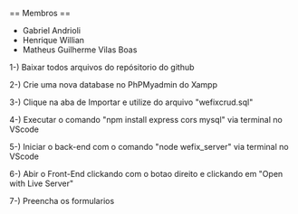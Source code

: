 == Membros ==

* Gabriel Andrioli
* Henrique Willian
* Matheus Guilherme Vilas Boas

1-) Baixar todos arquivos do repósitorio do github

2-) Crie uma nova database no PhPMyadmin do Xampp

3-) Clique na aba de Importar e utilize do arquivo "wefixcrud.sql"

4-) Executar o comando "npm install express cors mysql" via terminal no VScode

5-) Iniciar o back-end com o comando "node wefix_server" via terminal no VScode

6-) Abir o Front-End clickando com o botao direito e clickando em "Open with Live Server"

7-) Preencha os formularios
